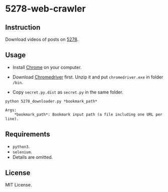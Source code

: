 # 5278-web-crawler

## Instruction

Download videos of posts on [5278](http://www.5278.cc/forum.php?gid=22).

## Usage

-   Install [Chrome](https://www.google.com/chrome/?brand=CHBD&gclid=Cj0KCQjwl8XtBRDAARIsAKfwtxD53tG_IZsUcMuwakYR968gH06p6R_lylXat2cj_Z1_JzBYpBcHFOAaAideEALw_wcB&gclsrc=aw.ds) on your computer.

-   Download [Chromedriver](https://chromedriver.chromium.org/downloads) first. Unzip it and put `chromedriver.exe` in folder `/bin`. 

-   Copy `secret.py.dist` as `secret.py` in the same folder.

```
python 5278_downloader.py *bookmark_path*
    
Args:
    *bookmark_path*: Bookmark input path (a file including one URL per line).
```

## Requirements

-   `python3`.
-   `selenium`.
-    Details are omitted.

## License

MIT License.
